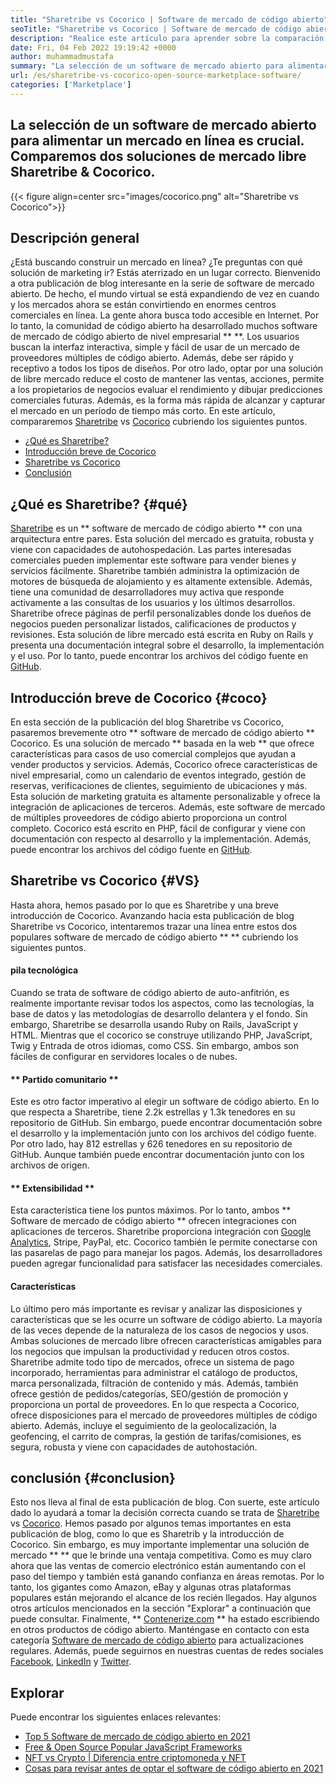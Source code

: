 ```yaml
---
title: "Sharetribe vs Cocorico | Software de mercado de código abierto" 
seoTitle: "Sharetribe vs Cocorico | Software de mercado de código abierto" 
description: "Realice este artículo para aprender sobre la comparación de Sharetribe vs Cocorico. Instale una solución de mercado de código abierto para nutrir las ventas y el mercado." 
date: Fri, 04 Feb 2022 19:19:42 +0000
author: muhammadmustafa
summary: "La selección de un software de mercado abierto para alimentar un mercado en línea es crucial. Comparemos dos soluciones de mercado libre Sharetribe & amp; Cocorico." 
url: /es/sharetribe-vs-cocorico-open-source-marketplace-software/
categories: ['Marketplace']
---
```


## La selección de un software de mercado abierto para alimentar un mercado en línea es crucial. Comparemos dos soluciones de mercado libre Sharetribe & Cocorico.

{{< figure align=center src="images/cocorico.png" alt="Sharetribe vs Cocorico">}}


## Descripción general
¿Está buscando construir un mercado en línea? ¿Te preguntas con qué solución de marketing ir? Estás aterrizado en un lugar correcto. Bienvenido a otra publicación de blog interesante en la serie de software de mercado abierto. De hecho, el mundo virtual se está expandiendo de vez en cuando y los mercados ahora se están convirtiendo en enormes centros comerciales en línea. La gente ahora busca todo accesible en Internet. Por lo tanto, la comunidad de código abierto ha desarrollado muchos software de mercado de código abierto de nivel empresarial ** **.
Los usuarios buscan la interfaz interactiva, simple y fácil de usar de un mercado de proveedores múltiples de código abierto. Además, debe ser rápido y receptivo a todos los tipos de diseños. Por otro lado, optar por una solución de libre mercado reduce el costo de mantener las ventas, acciones, permite a los propietarios de negocios evaluar el rendimiento y dibujar predicciones comerciales futuras. Además, es la forma más rápida de alcanzar y capturar el mercado en un período de tiempo más corto. En este artículo, compararemos [Sharetribe][1] vs [Cocorico][2] cubriendo los siguientes puntos.
  * [¿Qué es Sharetribe?][3]
  * [Introducción breve de Cocorico][4]
  * [Sharetribe vs Cocorico][5]
  * [Conclusión][6]

## ¿Qué es Sharetribe? {#qué}
[Sharetribe][1] es un ** software de mercado de código abierto ** con una arquitectura entre pares. Esta solución del mercado es gratuita, robusta y viene con capacidades de autohospedación. Las partes interesadas comerciales pueden implementar este software para vender bienes y servicios fácilmente. Sharetribe también administra la optimización de motores de búsqueda de alojamiento y es altamente extensible. Además, tiene una comunidad de desarrolladores muy activa que responde activamente a las consultas de los usuarios y los últimos desarrollos. Sharetribe ofrece páginas de perfil personalizables donde los dueños de negocios pueden personalizar listados, calificaciones de productos y revisiones. Esta solución de libre mercado está escrita en Ruby on Rails y presenta una documentación integral sobre el desarrollo, la implementación y el uso. Por lo tanto, puede encontrar los archivos del código fuente en [GitHub][7].

## Introducción breve de Cocorico {#coco}
En esta sección de la publicación del blog Sharetribe vs Cocorico, pasaremos brevemente otro ** software de mercado de código abierto ** Cocorico. Es una solución de mercado ** basada en la web ** que ofrece características para casos de uso comercial complejos que ayudan a vender productos y servicios. Además, Cocorico ofrece características de nivel empresarial, como un calendario de eventos integrado, gestión de reservas, verificaciones de clientes, seguimiento de ubicaciones y más. Esta solución de marketing gratuita es altamente personalizable y ofrece la integración de aplicaciones de terceros. Además, este software de mercado de múltiples proveedores de código abierto proporciona un control completo. Cocorico está escrito en PHP, fácil de configurar y viene con documentación con respecto al desarrollo y la implementación. Además, puede encontrar los archivos del código fuente en [GitHub][8].

## Sharetribe vs Cocorico {#VS}
Hasta ahora, hemos pasado por lo que es Sharetribe y una breve introducción de Cocorico. Avanzando hacia esta publicación de blog Sharetribe vs Cocorico, intentaremos trazar una línea entre estos dos populares software de mercado de código abierto ** ** cubriendo los siguientes puntos.

#### pila tecnológica
Cuando se trata de software de código abierto de auto-anfitrión, es realmente importante revisar todos los aspectos, como las tecnologías, la base de datos y las metodologías de desarrollo delantera y el fondo. Sin embargo, Sharetribe se desarrolla usando Ruby on Rails, JavaScript y HTML. Mientras que el cocorico se construye utilizando PHP, JavaScript, Twig y Entrada de otros idiomas, como CSS. Sin embargo, ambos son fáciles de configurar en servidores locales o de nubes.

#### ** Partido comunitario **
Este es otro factor imperativo al elegir un software de código abierto. En lo que respecta a Sharetribe, tiene 2.2k estrellas y 1.3k tenedores en su repositorio de GitHub. Sin embargo, puede encontrar documentación sobre el desarrollo y la implementación junto con los archivos del código fuente. Por otro lado, hay 812 estrellas y 626 tenedores en su repositorio de GitHub. Aunque también puede encontrar documentación junto con los archivos de origen.

#### ** Extensibilidad **
Esta característica tiene los puntos máximos. Por lo tanto, ambos ** Software de mercado de código abierto ** ofrecen integraciones con aplicaciones de terceros. Sharetribe proporciona integración con [Google Analytics][9], Stripe, PayPal, etc. Cocorico también le permite conectarse con las pasarelas de pago para manejar los pagos. Además, los desarrolladores pueden agregar funcionalidad para satisfacer las necesidades comerciales.

#### Características
Lo último pero más importante es revisar y analizar las disposiciones y características que se les ocurre un software de código abierto. La mayoría de las veces depende de la naturaleza de los casos de negocios y usos. Ambas soluciones de mercado libre ofrecen características amigables para los negocios que impulsan la productividad y reducen otros costos. Sharetribe admite todo tipo de mercados, ofrece un sistema de pago incorporado, herramientas para administrar el catálogo de productos, marca personalizada, filtración de contenido y más. Además, también ofrece gestión de pedidos/categorías, SEO/gestión de promoción y proporciona un portal de proveedores.
En lo que respecta a Cocorico, ofrece disposiciones para el mercado de proveedores múltiples de código abierto. Además, incluye el seguimiento de la geolocalización, la geofencing, el carrito de compras, la gestión de tarifas/comisiones, es segura, robusta y viene con capacidades de autohostación.

## conclusión {#conclusion}
Esto nos lleva al final de esta publicación de blog. Con suerte, este artículo dado lo ayudará a tomar la decisión correcta cuando se trata de [Sharetribe][1] vs [Cocorico][2]. Hemos pasado por algunos temas importantes en esta publicación de blog, como lo que es Sharetrib y la introducción de Cocorico. Sin embargo, es muy importante implementar una solución de mercado ** ** que le brinde una ventaja competitiva. Como es muy claro ahora que las ventas de comercio electrónico están aumentando con el paso del tiempo y también está ganando confianza en áreas remotas. Por lo tanto, los gigantes como Amazon, eBay y algunas otras plataformas populares están mejorando el alcance de los recién llegados. Hay algunos otros artículos mencionados en la sección "Explorar" a continuación que puede consultar.
Finalmente, ** [Contenerize.com][10] ** ha estado escribiendo en otros productos de código abierto. Manténgase en contacto con esta categoría [Software de mercado de código abierto][11] para actualizaciones regulares. Además, puede seguirnos en nuestras cuentas de redes sociales [Facebook][12], [LinkedIn][13] y [Twitter][14].

## Explorar
Puede encontrar los siguientes enlaces relevantes:
  * [Top 5 Software de mercado de código abierto en 2021][15]
  * [Free & Open Source Popular JavaScript Frameworks][16]
  * [NFT vs Crypto | Diferencia entre criptomoneda y NFT][17]
  * [Cosas para revisar antes de optar el software de código abierto en 2021][18]

  
[1]: https://products.containerize.com/marketplace/sharetribe/
[2]: https://products.containerize.com/marketplace/cocorico/
[3]: #what
[4]: #coco
[5]: #vs
[6]: #Conclusion
[7]: https://github.com/sharetribe/sharetribe
[8]: https://github.com/Cocolabs-SAS/cocorico
[9]: https://analytics.google.com
[10]: https://www.containerize.com/
[11]: https://products.containerize.com/marketplace/
[12]: https://web.facebook.com/containerize
[13]: https://www.linkedin.com/company/containerize/
[14]: https://twitter.com/containerize_co
[15]: https://blog.containerize.com/marketplace/top-5-open-source-marketplace-software-in-2021/
[16]: https://blog.containerize.com/software-development/free-open-source-popular-javascript-frameworks/
[17]: https://blog.containerize.com/blockchain-platforms/nft-vs-crypto-difference-between-cryptocurrency-nft/
[18]: https://blog.containerize.com/cmdb-software/things-to-review-before-opting-open-source-software-in-2021/
